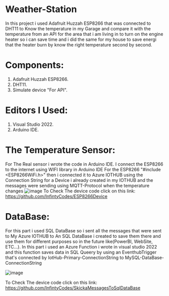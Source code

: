 # Weather-Station

In this project i used Adafruit Huzzah ESP8266 that was connected to DHT11 to Know the temperature in my Garage and compare it 
with the temperature from an API for the area that i am living in to turn on the engine heater so i can save time 
and i did the same for my house to save energi that the heater burn by know the right temperature second by second.

# Components:
1. Adafruit Huzzah ESP8266.
2. DHT11.
3. Simulate device "For API".

# Editors I Used:
1. Visual Studio 2022.
2. Arduino IDE.

# The Temperature Sensor:
For The Real sensor i wrote the code in Arduino IDE.
I connect the ESP8266 to the internet using WIFI library in Arduino IDE For the ESP8266 "#include <ESP8266WiFi.h>" then i 
connected it to Azure IOTHUB using the Connection String for a Device i already created in my IOTHUB and the messages were 
sending using MQTT-Protocol when the temperature changes 
![image](https://user-images.githubusercontent.com/70653989/146512094-e2100cb9-90b4-4a9f-af9c-3b2e78c988b8.png)
To Check The device code click on this link:
https://github.com/InfintyCodes/ESP8266Device

# DataBase:
For this part i used SQL DataBase so i sent all the messages that were sent to My Azure IOTHUB to An SQL DataBase i created 
to save them there and use them for different purposes so in the future like(PowerBI, WebSite, ETC...).
In this part i used an Azure Function i wrote in visual studio 2022 and this function saves data in SQL Queery by using an 
EventhubTrigger that's connected by IotHub-Primary-ConnectionString to MySQL-DataBase-ConnectionString

![image](https://user-images.githubusercontent.com/70653989/146514068-9e0bb011-124b-411d-9bbc-f4212f6f5d38.png)

To Check The device code click on this link:
https://github.com/InfintyCodes/SkickaMessagesToSqlDataBase



